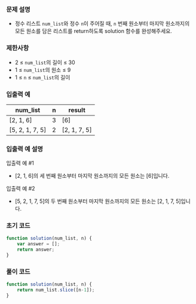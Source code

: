 ### 문제 설명

- 정수 리스트 `num_list`와 정수 `n`이 주어질 때, `n` 번째 원소부터 마지막 원소까지의 모든 원소를 담은 리스트를 return하도록 solution 함수를 완성해주세요.

### 제한사항

- 2 ≤ `num_list`의 길이 ≤ 30
- 1 ≤ `num_list`의 원소 ≤ 9
- 1 ≤ `n` ≤ `num_list`의 길이

### 입출력 예

| num_list | n | result |
| --- | --- | --- |
| [2, 1, 6] | 3 | [6] |
| [5, 2, 1, 7, 5] | 2 | [2, 1, 7, 5] |

### 입출력 예 설명

입출력 예 #1
- [2, 1, 6]의 세 번째 원소부터 마지막 원소까지의 모든 원소는 [6]입니다.

입출력 예 #2
- [5, 2, 1, 7, 5]의 두 번째 원소부터 마지막 원소까지의 모든 원소는 [2, 1, 7, 5]입니다.

### 초기 코드

```jsx
function solution(num_list, n) {
    var answer = [];
    return answer;
}
```

### 풀이 코드

```jsx
function solution(num_list, n) {    
    return num_list.slice([n-1]);
}
```